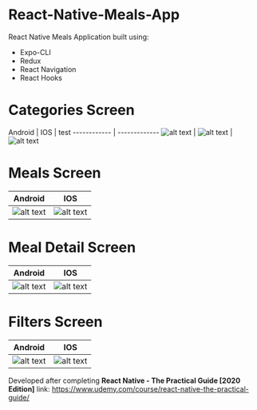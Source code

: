 # React-Native-Meals-App
React Native Meals Application built using:
* Expo-CLI
* Redux
* React Navigation
* React Hooks

# Categories Screen
Android | IOS | test
------------ | -------------
![alt text](https://i.imgur.com/t96FJh9.png) | ![alt text](https://i.imgur.com/Hrzk22a.png) | ![alt text](https://i.imgur.com/M5NzrH6.png)

# Meals Screen
Android | IOS
------------ | -------------
![alt text](https://i.imgur.com/gUrNE0m.png) | ![alt text](https://i.imgur.com/IvBYChw.png)

# Meal Detail Screen
Android | IOS
------------ | -------------
![alt text](https://i.imgur.com/hvgB0TU.png) | ![alt text](https://i.imgur.com/wk0ZIbe.png)

# Filters Screen
Android | IOS
------------ | -------------
![alt text](https://i.imgur.com/LGB3iPJ.png) | ![alt text](https://i.imgur.com/n16To30.png)

Developed after completing **React Native - The Practical Guide [2020 Edition]**
link: https://www.udemy.com/course/react-native-the-practical-guide/
